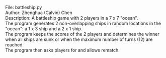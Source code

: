 File: battleship.py\
Author: Zhenghua (Calvin) Chen\
Description: A battleship game with 2 players in a 7 x 7 "ocean".\
The program generates 2 non-overlapping ships in random locations in the "ocean": a 1 x 3 ship and a 2 x 1 ship.\
The program keeps the scores of the 2 players and determines the winner when all ships are sunk or when the maximum number of turns (12) are reached.\
The program then asks players for and allows rematch.
